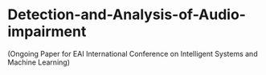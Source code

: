 # Detection-and-Analysis-of-Audio-impairment

(Ongoing Paper for EAI International Conference on Intelligent Systems and Machine Learning)
